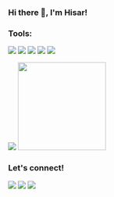 ### Hi there 👋, I'm Hisar!

### Tools:
<p>
    <img src="https://img.shields.io/badge/OS-Windows-blue?&logo=microsoft" />
    <img src="https://img.shields.io/badge/Code-Swift-blue?&logo=swift" />
    <img src="https://img.shields.io/badge/IDE-Xcode-blue?&logo=xcode" />
    <img src="https://img.shields.io/badge/Text%20Editor-Visual%20Studio%20Code-blue?&logo=visual%20studio%20code&logoColor=blue" />
    <img src="https://gpvc.arturio.dev/Hisarcode" />
</p>

<p>
    <img src="https://github-readme-stats.vercel.app/api?username=Hisarcode&hide=contribs,prs&show_icons=true&hide_border=true&title_color=000" />
    <img src="https://github-readme-stats.vercel.app/api/top-langs/?username=Hisarcode&layout=compact" height=180 />
</p>

### Let's connect!
<p>
    <a href="hisar-managih.blogspot.com" target="blank"><img src="https://img.shields.io/badge/www-hisar--managih.blogspot.com-orange" /></a>
    <a href="https://www.linkedin.com/in/hisarman-saragih" target="blank"><img src="https://img.shields.io/badge/Hisarman_Saragih-30302f?style=flat&logo=linkedin" /></a>
    <a href="https://twitter.com/HISARMAN" target="blank"><img src="https://img.shields.io/badge/@HISARMAN-30302f?style=flat&logo=twitter"/></a>
</p>
<!--
**Hisarcode/Hisarcode** is a ✨ _special_ ✨ repository because its `README.md` (this file) appears on your GitHub profile.

Here are some ideas to get you started:

- 🔭 I’m currently working on ...
- 🌱 I’m currently learning ...
- 👯 I’m looking to collaborate on ...
- 🤔 I’m looking for help with ...
- 💬 Ask me about ...
- 📫 How to reach me: ...
- 😄 Pronouns: ...
- ⚡ Fun fact: ...
-->
